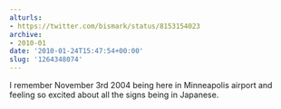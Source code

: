 ```yaml
---
alturls:
- https://twitter.com/bismark/status/8153154023
archive:
- 2010-01
date: '2010-01-24T15:47:54+00:00'
slug: '1264348074'
---
```


I remember November 3rd 2004 being here in Minneapolis airport and feeling so excited about all the signs being in Japanese.


